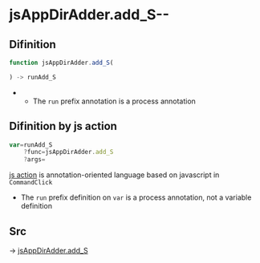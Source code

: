 # jsAppDirAdder.add_S--

## Difinition

```js.js
function jsAppDirAdder.add_S(

) -> runAdd_S
```

- - The `run` prefix annotation is a process annotation


## Difinition by js action

```js.js
var=runAdd_S
	?func=jsAppDirAdder.add_S
	?args=

```

[js action](#) is annotation-oriented language based on javascript in `CommandClick`

- The `run` prefix definition on `var` is a process annotation, not a variable definition

## Src

-> [jsAppDirAdder.add_S](https://github.com/puutaro/CommandClick/blob/master/app/src/main/java/com/puutaro/commandclick/fragment_lib/terminal_fragment/js_interface/system/JsAppDirAdder.kt#L40)


